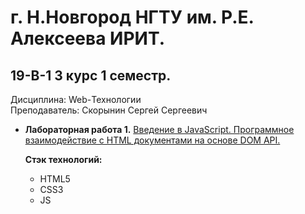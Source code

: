 # г. Н.Новгород НГТУ им. Р.Е. Алексеева ИРИТ. #

## 19-В-1 3 курс 1 семестр.

Дисциплина: Web-Технологии  
Преподаватель: Скорынин Сергей Сергеевич  

+ **Лабораторная работа 1.** [Введение в JavaScript. Программное взаимодействие с HTML документами на основе DOM API.](https://github.com/progerSapog/Institute/tree/main/Third_course/Web_technologies_3_course_1_semestr/LW1 "1ая лабораторная работа")  

     **Стэк технологий:**

     + HTML5
     + CSS3
     + JS 
